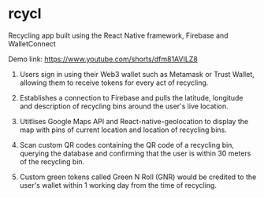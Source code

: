 # rcycl
Recycling app built using the React Native framework, Firebase and WalletConnect

Demo link: https://www.youtube.com/shorts/dfm81AVILZ8

1. Users sign in using their Web3 wallet such as Metamask or Trust Wallet, 
allowing them to receive tokens for every act of recycling.

2. Establishes a connection to Firebase and pulls the latitude, longitude and description of 
recycling bins around the user's live location.

3. Utitlises Google Maps API and React-native-geolocation to display the map with pins of 
current location and location of recycling bins.

4. Scan custom QR codes containing the QR code of a recycling bin, querying the database and 
confirming that the user is within 30 meters of the recycling bin.

5. Custom green tokens called Green N Roll (GNR) would be credited to the user's wallet
within 1 working day from the time of recycling.
